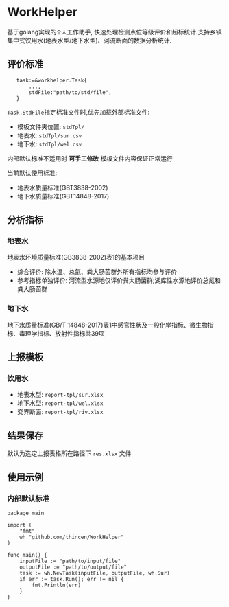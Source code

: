 # WorkHelper

基于golang实现的`个人`工作助手, 快速处理检测点位等级评价和超标统计.支持乡镇集中式饮用水(地表水型/地下水型)、河流断面的数据分析统计.

## 评价标准

```golang
   task:=&workhelper.Task{
       ...,
       stdFile:"path/to/std/file",
   }
```

`Task.StdFile`指定标准文件时,优先加载外部标准文件:

- 模板文件夹位置: `stdTpl/`
- 地表水: `stdTpl/sur.csv`
- 地下水: `stdTpl/wel.csv`  

内部默认标准不适用时 **可手工修改** 模板文件内容保证正常运行

当前默认使用标准:

- 地表水质量标准(GBT3838-2002)
- 地下水质量标准(GBT14848-2017)

## 分析指标

### 地表水

地表水环境质量标准(GB3838-2002)表1的基本项目

- 综合评价: 除水温、总氮、粪大肠菌群外所有指标均参与评价
- 参考指标单独评价: 河流型水源地仅评价粪大肠菌群;湖库性水源地评价总氮和粪大肠菌群

### 地下水

地下水质量标准(GB/T 14848-2017)表1中感官性状及一般化学指标、微生物指标、毒理学指标、放射性指标共39项

## 上报模板

### 饮用水

- 地表水型: `report-tpl/sur.xlsx`
- 地下水型: `report-tpl/wel.xlsx`
- 交界断面: `report-tpl/riv.xlsx`

## 结果保存

默认为选定上报表格所在路径下 `res.xlsx` 文件

## 使用示例

### 内部默认标准

```golang
package main

import (
	"fmt"
	wh "github.com/thincen/WorkHelper"
)

func main() {
	inputFile := "path/to/input/file"
	outputFile := "path/to/output/file"
	task := wh.NewTask(inputFile, outputFile, wh.Sur)
	if err := task.Run(); err != nil {
		fmt.Println(err)
	}
}
```